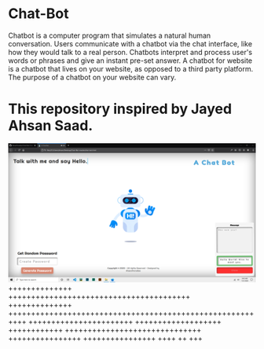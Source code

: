 # Chat-Bot
Chatbot is a computer program that simulates a natural human conversation. Users communicate with a chatbot via the chat interface, like how they would talk to a real person. Chatbots interpret and process user's words or phrases and give an instant pre-set answer. A chatbot for website is a chatbot that lives on your website, as opposed to a third party platform. The purpose of a chatbot on your website can vary. 
# This repository inspired by Jayed Ahsan Saad.


![alt text](https://github.com/AhsanParadise/Chat-Bot/blob/master/ScreenShot.png?raw=true)
++++++++++++++ ++++++++++++++++++++++++++++++++++++++++
++++++++++++++ ++++++++++++++++++++++++++++++++++++++++++++++++++++++++++
+++++++++++++++++++++++ +++++++++++++++++++ ++++++++++++
 ++++++++++++++++++++++++++++++ ++++++++++++++++
++++++++++++++++
++++ ++ +++

